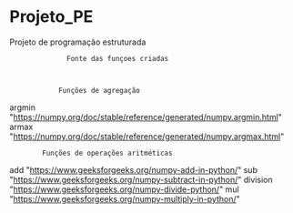 # Projeto_PE
Projeto de programação estruturada

                  Fonte das funçoes criadas
                  
                  
                  
                Funções de agregação           
argmin "https://numpy.org/doc/stable/reference/generated/numpy.argmin.html"
armax "https://numpy.org/doc/stable/reference/generated/numpy.argmax.html"

            Funções de operações aritméticas
add "https://www.geeksforgeeks.org/numpy-add-in-python/"
sub "https://www.geeksforgeeks.org/numpy-subtract-in-python/"
division "https://www.geeksforgeeks.org/numpy-divide-python/"
mul "https://www.geeksforgeeks.org/numpy-multiply-in-python/"

